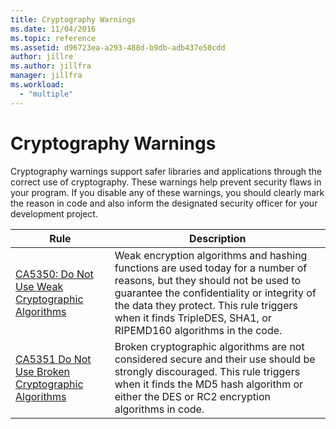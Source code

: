 ```yaml
---
title: Cryptography Warnings
ms.date: 11/04/2016
ms.topic: reference
ms.assetid: d96723ea-a293-488d-b9db-adb437e50cdd
author: jillre
ms.author: jillfra
manager: jillfra
ms.workload:
  - "multiple"
---
```

# Cryptography Warnings
Cryptography warnings support safer libraries and applications through the correct use of cryptography. These warnings help prevent security flaws in your program. If you disable any of these warnings, you should clearly mark the reason in code and also inform the designated security officer for your development project.

|Rule|Description|
|----------|-----------------|
|[CA5350: Do Not Use Weak Cryptographic Algorithms](../code-quality/ca5350.md)|Weak encryption algorithms and hashing functions are used today for a number of reasons, but they should not be used to guarantee the confidentiality or integrity of the data they protect.        This rule triggers when it finds TripleDES, SHA1, or RIPEMD160 algorithms in the code.|
|[CA5351 Do Not Use Broken Cryptographic Algorithms](../code-quality/ca5351.md)|Broken cryptographic algorithms are not considered secure and their use should be strongly discouraged. This rule triggers when it finds the MD5 hash algorithm or either the DES or RC2 encryption algorithms in code.|
